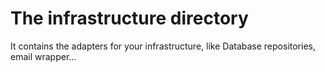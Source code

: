 # The infrastructure directory

It contains the adapters for your infrastructure, like Database repositories, email wrapper...